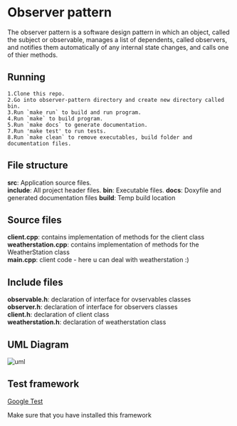 # Observer pattern

The observer pattern is a software design pattern in which
an object, called the subject or observable, manages a list
of dependents, called observers, and notifies them automatically
of any internal state changes, and calls one of thier methods.

## Running

    1.Clone this repo.
    2.Go into observer-pattern directory and create new directory called bin.
    3.Run `make run` to build and run program.
    4.Run `make` to build program.
    5.Run `make docs` to generate documentation.
    7.Run 'make test' to run tests.
    8.Run `make clean` to remove executables, build folder and documentation files.

## File structure

**src**: Application source files. <br/>
**include**: All project header files.
**bin**: Executable files.
**docs**: Doxyfile and generated documentation files
**build**: Temp build location

## Source files

**client.cpp**: contains implementation of methods for the client class <br/>
**weatherstation.cpp**: contains implementation of methods for the WeatherStation class <br/>
**main.cpp**: client code - here u can deal with weatherstation :)

## Include files

**observable.h**: declaration of interface for ovservables classes <br />
**observer.h**: declaration of interface for observers classes <br />
**client.h**: declaration of client class <br />
**weatherstation.h**: declaration of weatherstation class <br />

## UML Diagram

![uml](https://user-images.githubusercontent.com/85672253/121580477-16376400-ca2d-11eb-835c-e8aca578fbe6.png)

## Test framework

[Google Test](https://github.com/google/googletest)

Make sure that you have installed this framework
